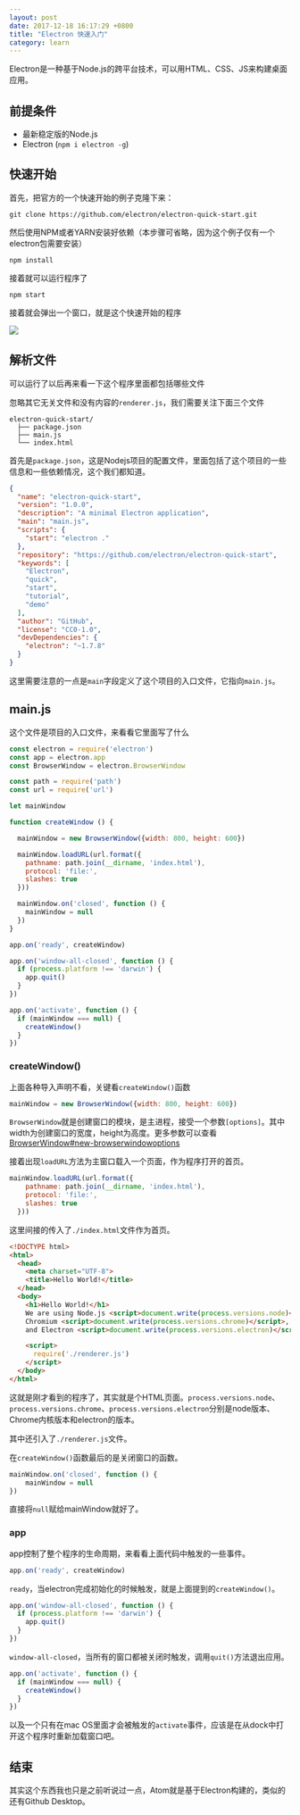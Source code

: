 ```yaml
---
layout: post
date: 2017-12-18 16:17:29 +0800
title: "Electron 快速入门"
category: learn
---
```


Electron是一种基于Node.js的跨平台技术，可以用HTML、CSS、JS来构建桌面应用。

## 前提条件

- 最新稳定版的Node.js
- Electron (`npm i electron -g`)

## 快速开始

首先，把官方的一个快速开始的例子克隆下来：

```
git clone https://github.com/electron/electron-quick-start.git
```

然后使用NPM或者YARN安装好依赖（本步骤可省略，因为这个例子仅有一个electron包需要安装）

```
npm install
```

接着就可以运行程序了

```
npm start
```

接着就会弹出一个窗口，就是这个快速开始的程序

![](/pics/2017/12/1801.png)

## 解析文件

可以运行了以后再来看一下这个程序里面都包括哪些文件

忽略其它无关文件和没有内容的`renderer.js`，我们需要关注下面三个文件

```
electron-quick-start/
  ├── package.json
  ├── main.js
  └── index.html
```

首先是`package.json`，这是Nodejs项目的配置文件，里面包括了这个项目的一些信息和一些依赖情况，这个我们都知道。

```json
{
  "name": "electron-quick-start",
  "version": "1.0.0",
  "description": "A minimal Electron application",
  "main": "main.js",
  "scripts": {
    "start": "electron ."
  },
  "repository": "https://github.com/electron/electron-quick-start",
  "keywords": [
    "Electron",
    "quick",
    "start",
    "tutorial",
    "demo"
  ],
  "author": "GitHub",
  "license": "CC0-1.0",
  "devDependencies": {
    "electron": "~1.7.8"
  }
}
```

这里需要注意的一点是`main`字段定义了这个项目的入口文件，它指向`main.js`。

## main.js

这个文件是项目的入口文件，来看看它里面写了什么

```js
const electron = require('electron')
const app = electron.app
const BrowserWindow = electron.BrowserWindow

const path = require('path')
const url = require('url')

let mainWindow

function createWindow () {

  mainWindow = new BrowserWindow({width: 800, height: 600})

  mainWindow.loadURL(url.format({
    pathname: path.join(__dirname, 'index.html'),
    protocol: 'file:',
    slashes: true
  }))

  mainWindow.on('closed', function () {
    mainWindow = null
  })
}

app.on('ready', createWindow)

app.on('window-all-closed', function () {
  if (process.platform !== 'darwin') {
    app.quit()
  }
})

app.on('activate', function () {
  if (mainWindow === null) {
    createWindow()
  }
})
```

### createWindow()

上面各种导入声明不看，关键看`createWindow()`函数

```js
mainWindow = new BrowserWindow({width: 800, height: 600})
```

`BrowserWindow`就是创建窗口的模块，是主进程，接受一个参数`[options]`。其中width为创建窗口的宽度，height为高度。更多参数可以查看[BrowserWindow#new-browserwindowoptions](https://electronjs.org/docs/api/browser-window#new-browserwindowoptions)

接着出现`loadURL`方法为主窗口载入一个页面，作为程序打开的首页。

```js
mainWindow.loadURL(url.format({
    pathname: path.join(__dirname, 'index.html'),
    protocol: 'file:',
    slashes: true
  }))
```

这里间接的传入了`./index.html`文件作为首页。

```html
<!DOCTYPE html>
<html>
  <head>
    <meta charset="UTF-8">
    <title>Hello World!</title>
  </head>
  <body>
    <h1>Hello World!</h1>
    We are using Node.js <script>document.write(process.versions.node)</script>,
    Chromium <script>document.write(process.versions.chrome)</script>,
    and Electron <script>document.write(process.versions.electron)</script>.

    <script>
      require('./renderer.js')
    </script>
  </body>
</html>

```

这就是刚才看到的程序了，其实就是个HTML页面。`process.versions.node`、`process.versions.chrome`、`process.versions.electron`分别是node版本、Chrome内核版本和electron的版本。

其中还引入了`./renderer.js`文件。

在`createWindow()`函数最后的是关闭窗口的函数。

```js
mainWindow.on('closed', function () {
    mainWindow = null
})
```

直接将`null`赋给mainWindow就好了。


### app

app控制了整个程序的生命周期，来看看上面代码中触发的一些事件。

```js
app.on('ready', createWindow)
```

`ready`，当electron完成初始化的时候触发，就是上面提到的`createWindow()`。

```js
app.on('window-all-closed', function () {
  if (process.platform !== 'darwin') {
    app.quit()
  }
})
```

`window-all-closed`，当所有的窗口都被关闭时触发，调用`quit()`方法退出应用。

```js
app.on('activate', function () {
  if (mainWindow === null) {
    createWindow()
  }
})
```

以及一个只有在mac OS里面才会被触发的`activate`事件，应该是在从dock中打开这个程序时重新加载窗口吧。

## 结束

其实这个东西我也只是之前听说过一点，Atom就是基于Electron构建的，类似的还有Github Desktop。